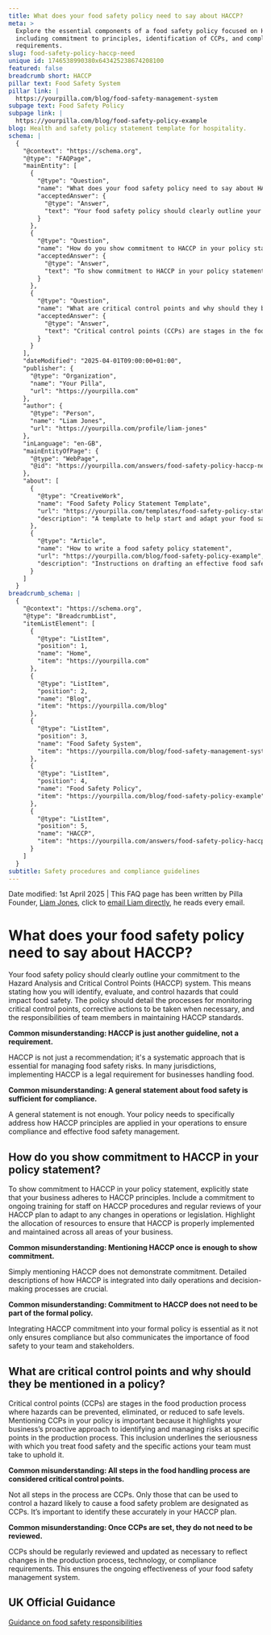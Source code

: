 ```yaml
---
title: What does your food safety policy need to say about HACCP?
meta: >
  Explore the essential components of a food safety policy focused on HACCP,
  including commitment to principles, identification of CCPs, and compliance
  requirements.
slug: food-safety-policy-haccp-need
unique id: 1746538990380x643425238674208100
featured: false
breadcrumb short: HACCP
pillar text: Food Safety System
pillar link: |
  https://yourpilla.com/blog/food-safety-management-system
subpage text: Food Safety Policy
subpage link: |
  https://yourpilla.com/blog/food-safety-policy-example
blog: Health and safety policy statement template for hospitality.
schema: |
  {
    "@context": "https://schema.org",
    "@type": "FAQPage",
    "mainEntity": [
      {
        "@type": "Question",
        "name": "What does your food safety policy need to say about HACCP?",
        "acceptedAnswer": {
          "@type": "Answer",
          "text": "Your food safety policy should clearly outline your commitment to the Hazard Analysis and Critical Control Points (HACCP) system by detailing how hazards will be identified, evaluated, and controlled. The policy must include processes for monitoring critical control points, corrective actions for deviations, and the responsibilities of team members in maintaining HACCP standards."
        }
      },
      {
        "@type": "Question",
        "name": "How do you show commitment to HACCP in your policy statement?",
        "acceptedAnswer": {
          "@type": "Answer",
          "text": "To show commitment to HACCP in your policy statement, explicitly state adherence to HACCP principles, include commitments to ongoing HACCP training for staff, and regular reviews of your HACCP plan to ensure it reflects any operational changes or new legislation. Allocate resources to ensure that HACCP is properly implemented and maintained in all business areas."
        }
      },
      {
        "@type": "Question",
        "name": "What are critical control points and why should they be mentioned in a policy?",
        "acceptedAnswer": {
          "@type": "Answer",
          "text": "Critical control points (CCPs) are stages in the food production process where hazards can be effectively controlled. Mentioning CCPs in your policy underscores your proactive approach to managing food safety risks and highlights the specific actions necessary to manage hazards at these critical stages. CCPs should be regularly reviewed and updated as necessary."
        }
      }
    ],
    "dateModified": "2025-04-01T09:00:00+01:00",
    "publisher": {
      "@type": "Organization",
      "name": "Your Pilla",
      "url": "https://yourpilla.com"
    },
    "author": {
      "@type": "Person",
      "name": "Liam Jones",
      "url": "https://yourpilla.com/profile/liam-jones"
    },
    "inLanguage": "en-GB",
    "mainEntityOfPage": {
      "@type": "WebPage",
      "@id": "https://yourpilla.com/answers/food-safety-policy-haccp-need"
    },
    "about": [
      {
        "@type": "CreativeWork",
        "name": "Food Safety Policy Statement Template",
        "url": "https://yourpilla.com/templates/food-safety-policy-statement",
        "description": "A template to help start and adapt your food safety policy statement appropriately for HACCP compliance."
      },
      {
        "@type": "Article",
        "name": "How to write a food safety policy statement",
        "url": "https://yourpilla.com/blog/food-safety-policy-example",
        "description": "Instructions on drafting an effective food safety policy statement that fulfils HACCP requirements."
      }
    ]
  }
breadcrumb_schema: |
  {
    "@context": "https://schema.org",
    "@type": "BreadcrumbList",
    "itemListElement": [
      {
        "@type": "ListItem",
        "position": 1,
        "name": "Home",
        "item": "https://yourpilla.com"
      },
      {
        "@type": "ListItem",
        "position": 2,
        "name": "Blog",
        "item": "https://yourpilla.com/blog"
      },
      {
        "@type": "ListItem",
        "position": 3,
        "name": "Food Safety System",
        "item": "https://yourpilla.com/blog/food-safety-management-system"
      },
      {
        "@type": "ListItem",
        "position": 4,
        "name": "Food Safety Policy",
        "item": "https://yourpilla.com/blog/food-safety-policy-example"
      },
      {
        "@type": "ListItem",
        "position": 5,
        "name": "HACCP",
        "item": "https://yourpilla.com/answers/food-safety-policy-haccp-need"
      }
    ]
  }
subtitle: Safety procedures and compliance guidelines
---
```


Date modified: 1st April 2025 | This FAQ page has been written by Pilla Founder, [Liam Jones](https://yourpilla.com/profile/liam-jones), click to [email Liam directly](https://mailto:liam@yourpilla.com), he reads every email.

# What does your food safety policy need to say about HACCP?

Your food safety policy should clearly outline your commitment to the Hazard Analysis and Critical Control Points (HACCP) system. This means stating how you will identify, evaluate, and control hazards that could impact food safety. The policy should detail the processes for monitoring critical control points, corrective actions to be taken when necessary, and the responsibilities of team members in maintaining HACCP standards.

**Common misunderstanding: HACCP is just another guideline, not a requirement.**

HACCP is not just a recommendation; it's a systematic approach that is essential for managing food safety risks. In many jurisdictions, implementing HACCP is a legal requirement for businesses handling food.

**Common misunderstanding: A general statement about food safety is sufficient for compliance.**

A general statement is not enough. Your policy needs to specifically address how HACCP principles are applied in your operations to ensure compliance and effective food safety management.

## How do you show commitment to HACCP in your policy statement?

To show commitment to HACCP in your policy statement, explicitly state that your business adheres to HACCP principles. Include a commitment to ongoing training for staff on HACCP procedures and regular reviews of your HACCP plan to adapt to any changes in operations or legislation. Highlight the allocation of resources to ensure that HACCP is properly implemented and maintained across all areas of your business.

**Common misunderstanding: Mentioning HACCP once is enough to show commitment.**

Simply mentioning HACCP does not demonstrate commitment. Detailed descriptions of how HACCP is integrated into daily operations and decision-making processes are crucial.

**Common misunderstanding: Commitment to HACCP does not need to be part of the formal policy.**

Integrating HACCP commitment into your formal policy is essential as it not only ensures compliance but also communicates the importance of food safety to your team and stakeholders.

## What are critical control points and why should they be mentioned in a policy?

Critical control points (CCPs) are stages in the food production process where hazards can be prevented, eliminated, or reduced to safe levels. Mentioning CCPs in your policy is important because it highlights your business’s proactive approach to identifying and managing risks at specific points in the production process. This inclusion underlines the seriousness with which you treat food safety and the specific actions your team must take to uphold it.

**Common misunderstanding: All steps in the food handling process are considered critical control points.**

Not all steps in the process are CCPs. Only those that can be used to control a hazard likely to cause a food safety problem are designated as CCPs. It’s important to identify these accurately in your HACCP plan.

**Common misunderstanding: Once CCPs are set, they do not need to be reviewed.**

CCPs should be regularly reviewed and updated as necessary to reflect changes in the production process, technology, or compliance requirements. This ensures the ongoing effectiveness of your food safety management system.

## UK Official Guidance

[Guidance on food safety responsibilities](https://www.gov.uk/food-safety-your-responsibilities)
